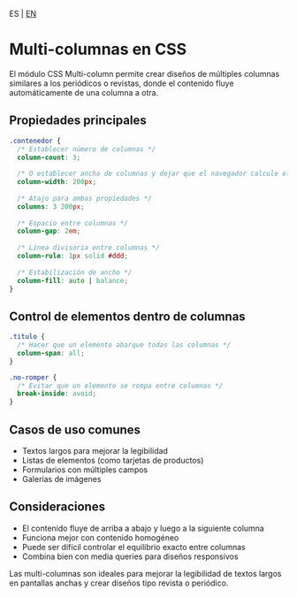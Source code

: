 <!-- MULTILANGUAJE MENU START -->
ES | [EN](https://lckpig.gitbook.io/practical-dev-handbook/css/modern-layouts/multi-columns)
<!-- MULTILANGUAJE MENU END -->

# Multi-columnas en CSS

El módulo CSS Multi-column permite crear diseños de múltiples columnas similares a los periódicos o revistas, donde el contenido fluye automáticamente de una columna a otra.

## Propiedades principales

```css
.contenedor {
  /* Establecer número de columnas */
  column-count: 3;
  
  /* O establecer ancho de columnas y dejar que el navegador calcule el número */
  column-width: 200px;
  
  /* Atajo para ambas propiedades */
  columns: 3 200px;
  
  /* Espacio entre columnas */
  column-gap: 2em;
  
  /* Línea divisoria entre columnas */
  column-rule: 1px solid #ddd;
  
  /* Estabilización de ancho */
  column-fill: auto | balance;
}
```

## Control de elementos dentro de columnas

```css
.titulo {
  /* Hacer que un elemento abarque todas las columnas */
  column-span: all;
}

.no-romper {
  /* Evitar que un elemento se rompa entre columnas */
  break-inside: avoid;
}
```

## Casos de uso comunes

- Textos largos para mejorar la legibilidad
- Listas de elementos (como tarjetas de productos)
- Formularios con múltiples campos
- Galerías de imágenes

## Consideraciones

- El contenido fluye de arriba a abajo y luego a la siguiente columna
- Funciona mejor con contenido homogéneo
- Puede ser difícil controlar el equilibrio exacto entre columnas
- Combina bien con media queries para diseños responsivos

Las multi-columnas son ideales para mejorar la legibilidad de textos largos en pantallas anchas y crear diseños tipo revista o periódico. 